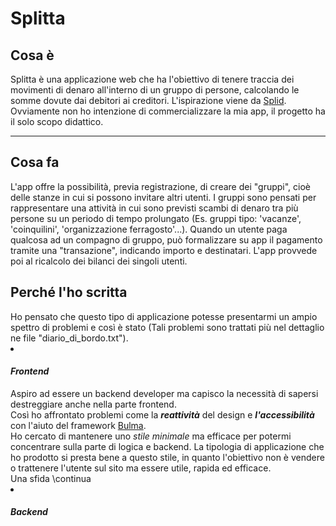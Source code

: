 # Splitta

<h2>Cosa è</h2>
Splitta è una applicazione web che ha l'obiettivo di tenere traccia dei movimenti di denaro all'interno di un gruppo di persone, calcolando le somme dovute dai debitori ai creditori.
L'ispirazione viene da <a href="https://splid.app/">Splid</a>. Ovviamente non ho intenzione di commercializzare la mia app, il progetto ha il solo scopo didattico.
<hr>
<h2>Cosa fa</h2>
L'app offre la possibilità, previa registrazione, di creare dei "gruppi", cioè delle stanze in cui si possono invitare altri utenti. I gruppi sono pensati per rappresentare una attività 
in cui sono previsti scambi di denaro tra più persone su un periodo di tempo prolungato (Es. gruppi tipo: 'vacanze', 'coinquilini', 'organizzazione ferragosto'...).
Quando un utente paga qualcosa ad un compagno di gruppo, può formalizzare su app il pagamento tramite una "transazione", indicando importo e destinatari. L'app provvede poi al ricalcolo dei bilanci dei singoli utenti.

<h2>Perché l'ho scritta</h2>
Ho pensato che questo tipo di applicazione potesse presentarmi un ampio spettro di problemi e così è stato (Tali problemi sono trattati più nel dettaglio ne file "diario_di_bordo.txt").

<li><h4><em>Frontend</em></h4></li>
Aspiro ad essere un backend developer ma capisco la necessità di sapersi destreggiare anche nella parte frontend. <br>
Così ho affrontato problemi come la <strong><em>reattività</em></strong> del design e <strong><em>l'accessibilità</em></strong>
con l'aiuto del framework <a href="https://bulma.io/">Bulma</a>.<br> Ho cercato di mantenere uno <em>stile minimale</em> ma efficace per potermi concentrare sulla parte di logica e backend.
La tipologia di applicazione che ho prodotto si presta bene a questo stile, in quanto l'obiettivo non è vendere o trattenere l'utente sul sito ma essere utile, rapida ed efficace.<br>
Una sfida \continua

<li><h4><em>Backend</em></h4></li>

